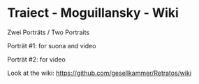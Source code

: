 # Traiect - Moguillansky - Wiki

Zwei Porträts / Two Portraits

Porträt #1: for suona and video

Porträt #2: for video

Look at the wiki: https://github.com/gesellkammer/Retratos/wiki
